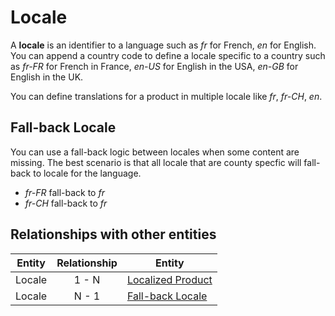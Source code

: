 # Locale

A **locale** is an identifier to a language such as _fr_ for French, _en_ for English.
You can append a country code to define a locale specific to a country such as _fr-FR_ for French in France, _en-US_ for English in the USA, _en-GB_ for English in the UK.

You can define translations for a product in multiple locale like _fr_, _fr-CH_, _en_.

## Fall-back Locale

You can use a fall-back logic between locales when some content are missing. The best scenario is that all locale that are county specfic will fall-back to locale for the language.

* _fr-FR_ fall-back to _fr_
* _fr-CH_ fall-back to _fr_ 


## Relationships with other entities

| Entity | Relationship | Entity |
| --- |:--------:| --- |
| Locale | 1 - N | [Localized Product] |
| Locale | N - 1 | [Fall-back Locale] |



[Localized Product]: ../product-information-management/localized-product.md
[Fall-back Locale]: #fall-back-locale